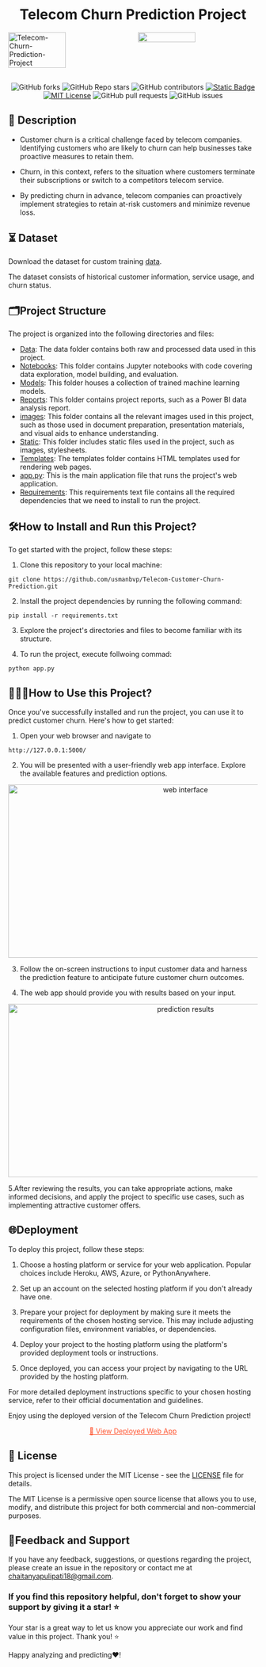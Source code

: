 
<h1 align = center> Telecom Churn Prediction Project</h1>

<div style="display: flex; justify-content: space-between;">
  <img src="https://github.com/usmanbvp/Telecom-Customer-Churn-Prediction/assets/119880028/59743b4e-f957-4dbe-99ce-940a6161b74d" alt="Telecom-Churn-Prediction-Project" style="width: 48%;">
  <img src="https://github.com/usmanbvp/Telecom-Customer-Churn-Prediction/assets/119880028/3d2df3fc-69e2-4c31-97c9-737535cc4a04 alt="Telecom-Churn-Prediction-Project" style="width: 48%;">
</div>


<div style = " margin-top: 30px;text-align : center">

![GitHub forks](https://img.shields.io/github/forks/ChaitanyaPulipati/Telecom-Customer-Churn-Prediction?style=flat-square&logo=github)
![GitHub Repo stars](https://img.shields.io/github/stars/usmanbvp/Telecom-Customer-Churn-Prediction?logo=GitHub)
![GitHub contributors](https://img.shields.io/github/contributors/usmanbvp/Telecom-Customer-Churn-Prediction?logo=github&color=blue)
[![Static Badge](https://img.shields.io/badge/View%20Demo-orange?style=flat-square&logo=github&logoColor=black&labelColor=hex)](https://churnprediction.pythonanywhere.com/)
[![MIT License](https://img.shields.io/badge/MIT%20License-blue?style=flat-square&logo=Github&logoColor=black)](https://github.com/usmanbvp/Telecom-Customer-Churn-Prediction/blob/main/LICENSE)
![GitHub pull requests](https://img.shields.io/github/issues-pr/usmanbvp/Telecom-Customer-Churn-Prediction?style=flat-square&logo=github&logoColor=black)
![GitHub issues](https://img.shields.io/github/issues/usmanbvp/Telecom-Customer-Churn-Prediction?logo=github&logoColor=black)

</div>

## 📝 Description
- Customer churn is a critical challenge faced by telecom companies. Identifying customers who are likely to churn can help businesses take proactive measures to retain them.

-  Churn, in this context, refers to the situation where customers terminate their subscriptions or switch to a competitors telecom service. 
- By predicting churn in advance, telecom companies can proactively implement strategies to retain at-risk customers and minimize revenue loss.

## ⏳ Dataset 
 Download the dataset for custom training [data](data/).

The dataset consists of historical customer information, service usage, and churn status.


## 🗂️Project Structure

The project is organized into the following directories and files:
- [Data](data/): The data folder contains both raw and processed data used in this project.
- [Notebooks](notebooks/): This folder contains Jupyter notebooks with code covering data exploration, model building, and evaluation.
- [Models](models/): This folder houses a collection of trained machine  learning models.
- [Reports](reports/): This folder contains project reports, such as a Power BI data analysis report.
- [images](images/): This folder contains all the relevant images used in this project, such as those used in document preparation, presentation materials, and visual aids to enhance understanding.
- [Static](static/): This folder includes static files used in the project, such as images, stylesheets.
- [Templates](templates/): The templates folder contains HTML templates used for rendering web pages.
- [app.py](app.py): This is the main application file that runs the project's web application.
- [Requirements](requirements.txt): This requirements text file contains all the required dependencies that we need to install to run the project.

## 🛠️How to Install and Run this Project?
To get started with the project, follow these steps:

1. Clone this repository to your local machine:

```
git clone https://github.com/usmanbvp/Telecom-Customer-Churn-Prediction.git
```
2. Install the project dependencies by running the following command:
```
pip install -r requirements.txt
```

3. Explore the project's directories and files to become familiar with its structure.

4. To run the project, execute follwoing commad:
```
python app.py
```

## 👨🏻‍💻How to Use this Project?

Once you've successfully installed and run the project, you can use it to predict customer churn. Here's how to get started:
1. Open your web browser and navigate to 
```
http://127.0.0.1:5000/
```
2. You will be presented with a user-friendly web app interface. Explore the available features and prediction options.
<div style = "text-align: center;">
<img src="https://github.com/usmanbvp/Telecom-Customer-Churn-Prediction/assets/119880028/105fff23-0ec1-4eeb-95d1-2313c8c7e31b" alt="web interface" width = "700" height = "350">
</div>



3. Follow the on-screen instructions to input customer data and harness the prediction feature to anticipate future customer churn outcomes.

4. The web app should provide you with results based on your input.

<div style="text-align: center;">
  <img src="https://github.com/usmanbvp/Telecom-Customer-Churn-Prediction/assets/119880028/c5ea1e81-0333-4433-92f2-604a1ee02c07" alt="prediction results" width="700" height="350">
</div>

5.After reviewing the results, you can take appropriate actions, make informed decisions, and apply the project to specific use cases, such as implementing attractive customer offers.

## 🌐Deployment

To deploy this project, follow these steps:

1. Choose a hosting platform or service for your web application. Popular choices include Heroku, AWS, Azure, or PythonAnywhere.

2. Set up an account on the selected hosting platform if you don't already have one.

3. Prepare your project for deployment by making sure it meets the requirements of the chosen hosting service. This may include adjusting configuration files, environment variables, or dependencies.

4. Deploy your project to the hosting platform using the platform's provided deployment tools or instructions.

5. Once deployed, you can access your project by navigating to the URL provided by the hosting platform.

For more detailed deployment instructions specific to your chosen hosting service, refer to their official documentation and guidelines.

Enjoy using the deployed version of the Telecom Churn Prediction project!

<p align="center">
  <a href="https://churnprediction.pythonanywhere.com/" style="color:#FF5733;">
    🚀 View Deployed Web App
  </a>
</p>

## 📄 License

This project is licensed under the MIT License - see the [LICENSE](LICENSE) file for details.

The MIT License is a permissive open source license that allows you to use, modify, and distribute this project for both commercial and non-commercial purposes.

## 📝Feedback and Support
If you have any feedback, suggestions, or questions regarding the project, please create an issue in the repository or contact me at chaitanyapulipati18@gmail.com.

### If you find this repository helpful, don't forget to show your support by giving it a star! ⭐
Your star is a great way to let us know you appreciate our work and find value in this project. Thank you! ⭐

Happy analyzing and predicting❤️!
